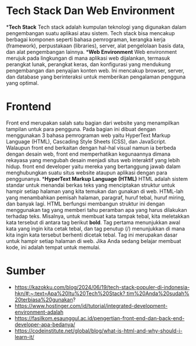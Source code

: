 # Tech Stack Dan Web Environment 
***Tech Stack**
  Tech stack adalah kumpulan teknologi yang digunakan dalam pengembangan suatu aplikasi atau sistem. Tech stack bisa mencakup berbagai komponen seperti bahasa pemrograman, kerangka kerja (framework), perpustakaan (libraries), server, alat pengelolaan basis data, dan alat pengembangan lainnya.
***Web Environment**
  Web environment merujuk pada lingkungan di mana aplikasi web dijalankan, termasuk perangkat lunak, perangkat keras, dan konfigurasi yang mendukung pengembangan dan penyajian konten web. Ini mencakup browser, server, dan database yang berinteraksi untuk memberikan pengalaman pengguna yang optimal.
# Frontend 
Front end merupakan salah satu bagian dari website yang menampilkan tampilan untuk para pengguna. Pada bagian ini dibuat dengan menggunakan 3 bahasa pemrograman web yaitu HyperText Markup Language (HTML), Cascading Style Sheets (CSS), dan JavaScript. 
Walaupun front end berkaitan dengan hal-hal visual namun ia berbeda dengan desain web, front end memperhatikan kegunaannya dimana rekayasa yang mengubah desain menjadi situs web interaktif yang lebih hidup. front end developer yaitu mereka yang bertanggung jawab dalam menghubungkan suatu situs website ataupun aplikasi dengan para penggunanya.
***HyperText Markup Language (HTML)**
  HTML adalah sistem standar untuk menandai berkas teks yang menciptakan struktur untuk hampir setiap halaman yang kita temukan dan gunakan di web. HTML-lah yang menambahkan pemisah halaman, paragraf, huruf tebal, huruf miring, dan banyak lagi. HTML berfungsi membangun struktur ini dengan menggunakan tag yang memberi tahu peramban apa yang harus dilakukan terhadap teks. 
Misalnya, untuk membuat kata tampak tebal, kita meletakkan kata tersebut di antara tag berikut <strong>bold</strong>. Tag pertama menunjukkan awal kata yang ingin kita cetak tebal, dan tag penutup (/) menunjukkan di mana kita ingin kata tersebut berhenti dicetak tebal. Tag ini merupakan dasar untuk hampir setiap halaman di web. Jika Anda sedang belajar membuat kode, ini adalah tempat untuk memulai.
  

# Sumber 
* https://kazokku.com/blog/2024/06/19/tech-stack-populer-di-indonesia-hkn/#:~:text=Apa%20Itu%20Tech%20Stack?,tim%20Anda%20sudah%20terbiasa%20gunakan?
* https://www.hostinger.com/id/tutorial/integrated-development-environment-adalah
* https://fasilkom.esaunggul.ac.id/pengertian-front-end-dan-back-end-developer-apa-bedanya/
* https://codeinstitute.net/global/blog/what-is-html-and-why-should-i-learn-it/

